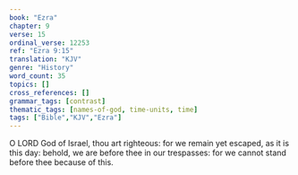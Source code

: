 ```yaml
---
book: "Ezra"
chapter: 9
verse: 15
ordinal_verse: 12253
ref: "Ezra 9:15"
translation: "KJV"
genre: "History"
word_count: 35
topics: []
cross_references: []
grammar_tags: [contrast]
thematic_tags: [names-of-god, time-units, time]
tags: ["Bible","KJV","Ezra"]
---
```

O LORD God of Israel, thou art righteous: for we remain yet escaped, as it is this day: behold, we are before thee in our trespasses: for we cannot stand before thee because of this.
